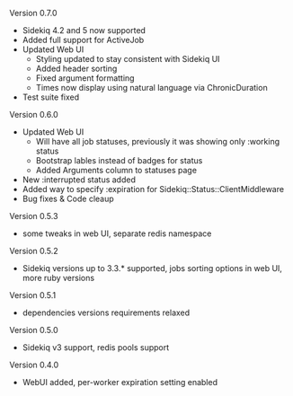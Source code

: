 Version 0.7.0
+ Sidekiq 4.2 and 5 now supported
+ Added full support for ActiveJob
+ Updated Web UI
  + Styling updated to stay consistent with Sidekiq UI
  + Added header sorting
  + Fixed argument formatting
  + Times now display using natural language via ChronicDuration
+ Test suite fixed

Version 0.6.0
+ Updated Web UI
  + Will have all job statuses, previously it was showing only :working status
  + Bootstrap lables instead of badges for status
  + Added Arguments column to statuses page
+ New :interrupted status added
+ Added way to specify :expiration for Sidekiq::Status::ClientMiddleware
+ Bug fixes & Code cleaup

Version 0.5.3
+ some tweaks in web UI, separate redis namespace

Version 0.5.2
+ Sidekiq versions up to 3.3.* supported, jobs sorting options in web UI, more ruby versions

Version 0.5.1
+ dependencies versions requirements relaxed

Version 0.5.0
+ Sidekiq v3 support, redis pools support

Version 0.4.0
+ WebUI added, per-worker expiration setting enabled
